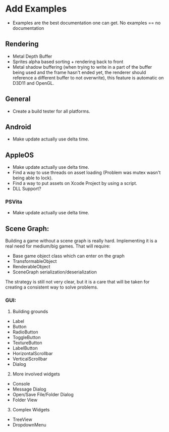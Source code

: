 # Add Examples

* Examples are the best documentation one can get. No examples == no documentation

## Rendering

* Metal Depth Buffer
* Sprites alpha based sorting + rendering back to front
* Metal shadow buffering (when trying to write in a part of the buffer being used and the frame hasn't ended yet, the renderer should reference a different buffer to not overwrite), this feature is automatic on D3D11 and OpenGL.

## General

* Create a build tester for all platforms.

## Android

* Make update actually use delta time.

## AppleOS

* Make update actually use delta time.
* Find a way to use threads on asset loading (Problem was mutex wasn't being able to lock).
* Find a way to put assets on Xcode Project by using a script.
* DLL Support?

### PSVita

* Make update actually use delta time.

## Scene Graph:

Building a game without a scene graph is really hard. Implementing it is a real need for medium/big games. That will require:

* Base game object class which can enter on the graph
* TransformableObject
* RenderableObject
* SceneGraph serialization/deserialization

The strategy is still not very clear, but it is a care that will be taken for creating a consistent way to solve problems.

### GUI:

1. Building grounds

* Label
* Button
* RadioButton
* ToggleButton
* TextureButton
* LabelButton
* HorizontalScrollbar
* VerticalScrollbar
* Dialog

2. More involved widgets

* Console
* Message Dialog
* Open/Save File/Folder Dialog
* Folder View

3. Complex Widgets

* TreeView
* DropdownMenu
